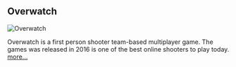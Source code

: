 ## Overwatch

![Overwatch](https://image.api.playstation.com/vulcan/img/rnd/202011/0204/r700h86H30mvp87BA7Gy1yX2.png)

Overwatch is a first person shooter team-based multiplayer game. The games was released in 2016 is one of the best online shooters to play today.
[more...](https://pranbhardwaj.github.io/Mini-Website-Project/OverwatchInfo/)
